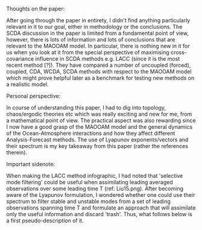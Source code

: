 Thoughts on the paper:

After going through the paper in entirety, I didn't find anything particularly relevant in it to our goal, either in methodology or the conclusions. The SCDA discussion in the paper is limited from a fundamental point of view, however, there is lots of information and lots of conclusions that are relevant to the MAOOAM model. In particular, there is nothing new in it for us when you look at it from the special perspective of maximising cross-covariance influence in SCDA methods e.g. LACC (since it is the most recent method [?]). They have compared a number of uncoupled (forced), coupled, CDA, WCDA, SCDA methods with respect to the MAOOAM model which might prove helpful later as a benchmark for testing new methods on a realistic model. 

Personal perspective: 

In course of understanding this paper, I had to dig into topology, chaos/ergodic theories etc which was really exciting and new for me, from a mathematical point of view. The practical aspect was also rewarding since I now have a good grasp of the MAOOAM model and the general dynamics of the Ocean-Atmosphere interactions and how they affect different Analysis-Forecast methods. The use of Lyapunov exponents/vectors and their spectrum is my key takeaway from this paper (rather the references therein).

Important sidenote:

When making the LACC method infographic, I had noted that 'selective mode filtering' could be useful when assimilating leading averaged observations over some leading time T (ref: Liu15.png). After becoming aware of the Lyapunov formulation, I wondered whether one could use their spectrum to filter stable and unstable modes from a set of leading observations spanning time T and formulate an approach that will assimilate only the useful information and discard 'trash'. Thus, what follows below is a first pseudo-description of it.

